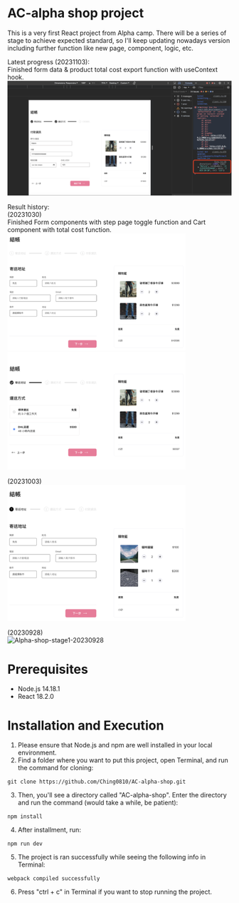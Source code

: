 # AC-alpha shop project

This is a very first React project from Alpha camp.
There will be a series of stage to achieve expected standard, so I'll keep updating nowadays version including further function like new page, component, logic, etc.

Latest progress (20231103):
<br/>
Finished form data & product total cost export function with useContext hook.
<br/>
<img width="1000" alt="Alpha-shop-stage4" src="/src/assets/screenshot/Alpha-shop-M6.png">

Result history:
<br/>
(20231030)
<br/>
Finished Form components with step page toggle function and Cart component with total cost function.
<br/>
<img width="400" alt="Alpha-shop-stage3" src="/src/assets/screenshot/Alpha-shop-M5-2.png">
<br/>
<img width="400" alt="Alpha-shop-stage3" src="/src/assets/screenshot/Alpha-shop-M5-1.png">

(20231003)
<br/>
<img width="400" alt="Alpha-shop-stage1-20231003" src="https://github.com/Ching0810/AC-alpha-shop/blob/main/src/assets/screenshot/Alpha-shop-stage1-20231003.png?raw=true">

(20230928)
<br/>
<img width="389" alt="Alpha-shop-stage1-20230928" src="https://github.com/Ching0810/AC-alpha-shop/assets/135832590/f8d86648-f542-4efe-9383-9c5f5115409c">


# Prerequisites
* Node.js 14.18.1
* React 18.2.0


# Installation and Execution
1. Please ensure that Node.js and npm are well installed in your local environment.
2. Find a folder where you want to put this project, open Terminal, and run the command for cloning:
```
git clone https://github.com/Ching0810/AC-alpha-shop.git
```
3. Then, you'll see a directory called "AC-alpha-shop". Enter the directory and run the command (would take a while, be patient):
```
npm install
```
4. After installment, run:
```
npm run dev
```
5. The project is ran successfully while seeing the following info in Terminal:
```
webpack compiled successfully
```
6. Press "ctrl + c" in Terminal if you want to stop running the project.
